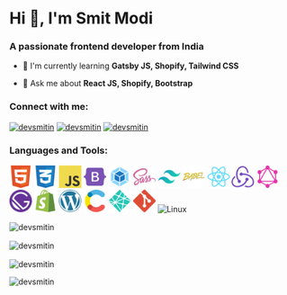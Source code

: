 <h1>Hi 👋, I'm Smit Modi</h1>
<h3>A passionate frontend developer from India</h3>


- 🌱 I'm currently learning **Gatsby JS, Shopify, Tailwind CSS**

- 💬 Ask me about **React JS, Shopify, Bootstrap**

<h3 align="left">Connect with me:</h3>
<p align="left">
  <a href="https://twitter.com/devsmitin" target="blank"><img align="center" src="https://raw.githubusercontent.com/rahuldkjain/github-profile-readme-generator/master/src/images/icons/Social/twitter.svg" alt="devsmitin" height="30" width="40"/></a>
  <a href="https://dev.to/devsmitin" target="blank"><img align="center" src="https://raw.githubusercontent.com/rahuldkjain/github-profile-readme-generator/master/src/images/icons/Social/devto.svg" alt="devsmitin" height="30" width="40"/></a>
  <a href="https://codepen.io/devsmitin" target="blank"><img align="center" src="https://raw.githubusercontent.com/rahuldkjain/github-profile-readme-generator/master/src/images/icons/Social/codepen.svg" alt="devsmitin" height="30" width="40"/></a>
</p>

<h3 align="left">Languages and Tools:</h3>
<p align="left">
  <img src="https://raw.githubusercontent.com/devsmitin/devsmitin/main/src/images/logos/HTML.svg" alt="HTML" width="40" height="40">
  <img src="https://raw.githubusercontent.com/devsmitin/devsmitin/main/src/images/logos/CSS.svg" alt="CSS" width="40" height="40">
  <img src="https://raw.githubusercontent.com/devsmitin/devsmitin/main/src/images/logos/JavaScript.svg" alt="JavaScript" width="40" height="40">
  <img src="https://raw.githubusercontent.com/devsmitin/devsmitin/main/src/images/logos/Bootstrap.svg" alt="Bootstrap" width="40" height="40">
  <img src="https://raw.githubusercontent.com/devsmitin/devsmitin/main/src/images/logos/Webpack.svg" alt="Webpack" width="40" height="40">
  <img src="https://raw.githubusercontent.com/devsmitin/devsmitin/main/src/images/logos/Sass.svg" alt="Sass" width="40" height="40">
  <img src="https://raw.githubusercontent.com/devsmitin/devsmitin/main/src/images/logos/Tailwind.svg" alt="Tailwind" width="40" height="40">
  <img src="https://raw.githubusercontent.com/devsmitin/devsmitin/main/src/images/logos/Babel.svg" alt="Babel" width="40" height="40">
  <img src="https://raw.githubusercontent.com/devsmitin/devsmitin/main/src/images/logos/ReactJS.svg" alt="ReactJS" width="40" height="40">
  <img src="https://raw.githubusercontent.com/devsmitin/devsmitin/main/src/images/logos/Redux.svg" alt="Redux" width="40" height="40">
  <img src="https://raw.githubusercontent.com/devsmitin/devsmitin/main/src/images/logos/Graphql.svg" alt="Graphql" width="40" height="40">
  <img src="https://raw.githubusercontent.com/devsmitin/devsmitin/main/src/images/logos/Gatsby.svg" alt="Gatsby" width="40" height="40">
  <img src="https://raw.githubusercontent.com/devsmitin/devsmitin/main/src/images/logos/Shopify.svg" alt="Shopify" width="40" height="40">
  <img src="https://raw.githubusercontent.com/devsmitin/devsmitin/main/src/images/logos/WordPress.svg" alt="WordPress" width="40" height="40">
  <img src="https://raw.githubusercontent.com/devsmitin/devsmitin/main/src/images/logos/Contentful.svg" alt="Contentful" width="40" height="40">
  <img src="https://raw.githubusercontent.com/devsmitin/devsmitin/main/src/images/logos/Netlify.svg" alt="Netlify" width="40" height="40">
  <img src="https://raw.githubusercontent.com/devsmitin/devsmitin/main/src/images/logos/Git.svg" alt="Git" width="40" height="40">
  <img src="https://raw.githubusercontent.com/devsmitin/devsmitin/main/src/images/logos/Linux.svg" alt="Linux" width="40" height="40">
</p>

<p>
  <img align="center" src="https://github-readme-stats.vercel.app/api/top-langs?username=devsmitin&show_icons=true&locale=en&layout=compact" alt="devsmitin"/>
</span>

<p>
  <img align="center" src="https://github-readme-stats.vercel.app/api?username=devsmitin&show_icons=true&locale=en" alt="devsmitin"/>
</span>

<p>
  <img align="center" src="https://github-readme-streak-stats.herokuapp.com/?user=devsmitin&theme=github-light" alt="devsmitin"/>
</span>

<p align="left">
  <img src="https://komarev.com/ghpvc/?username=devsmitin&label=Profile%20views&color=0e75b6&style=flat" alt="devsmitin"/>
</p>
